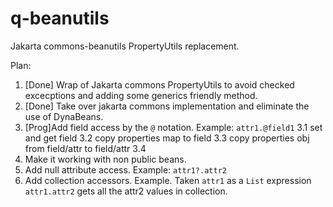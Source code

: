 # q-beanutils
Jakarta commons-beanutils PropertyUtils replacement.

Plan:

1. [Done] Wrap of Jakarta commons PropertyUtils to avoid checked excecptions and adding some generics friendly method.
2. [Done] Take over jakarta commons implementation and eliminate the use of DynaBeans.
3. [Prog]Add field access by the `@` notation. Example: `attr1.@field1`
3.1 set and get field
3.2 copy properties map to field
3.3 copy properties obj from field/attr to field/attr
3.4 
4. Make it working with non public beans.
5. Add null attribute access. Example: `attr1?.attr2`
6. Add collection accessors. Example. Taken `attr1` as a `List` expression `attr1.attr2` gets all the attr2 values in collection. 